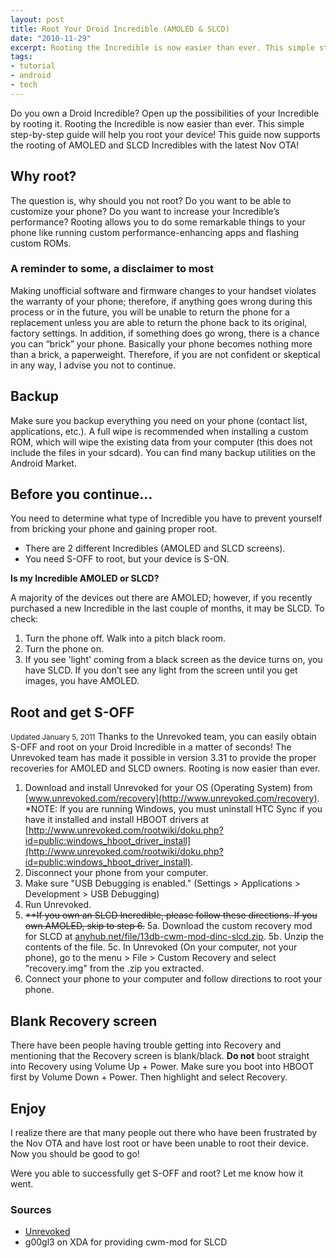 ```yaml
---
layout: post
title: Root Your Droid Incredible (AMOLED & SLCD)
date: "2010-11-29"
excerpt: Rooting the Incredible is now easier than ever. This simple step-by-step guide will help you root your device! This guide now supports the rooting of AMOLED and SLCD Incredibles with the latest Nov OTA!
tags:
- tutorial
- android
- tech
---
```


Do you own a Droid Incredible? Open up the possibilities of your Incredible by rooting it. Rooting the Incredible is now easier than ever. This simple step-by-step guide will help you root your device! This guide now supports the rooting of AMOLED and SLCD Incredibles with the latest Nov OTA!

## Why root?

The question is, why should you not root? Do you want to be able to customize your phone? Do you want to increase your Incredible’s performance? Rooting allows you to do some remarkable things to your phone like running custom performance-enhancing apps and flashing custom ROMs.

### A reminder to some, a disclaimer to most

Making unofficial software and firmware changes to your handset violates the warranty of your phone; therefore, if anything goes wrong during this process or in the future, you will be unable to return the phone for a replacement unless you are able to return the phone back to its original, factory settings. In addition, if something does go wrong, there is a chance you can “brick” your phone. Basically your phone becomes nothing more than a brick, a paperweight. Therefore, if you are not confident or skeptical in any way, I advise you not to continue.

## Backup

Make sure you backup everything you need on your phone (contact list, applications, etc.). A full wipe is recommended when installing a custom ROM, which will wipe the existing data from your computer (this does not include the files in your sdcard). You can find many backup utilities on the Android Market.

## Before you continue...

You need to determine what type of Incredible you have to prevent yourself from bricking your phone and gaining proper root.

* There are 2 different Incredibles (AMOLED and SLCD screens).
* You need S-OFF to root, but your device is S-ON.

**Is my Incredible AMOLED or SLCD?**

A majority of the devices out there are AMOLED; however, if you recently purchased a new Incredible in the last couple of months, it may be SLCD. To check:

1.  Turn the phone off. Walk into a pitch black room.
2.  Turn the phone on.
3.  If you see 'light' coming from a black screen as the device turns on, you have SLCD. If you don’t see any light from the screen until you get images, you have AMOLED.

## Root and get S-OFF

<small>Updated January 5, 2011</small> Thanks to the Unrevoked team, you can easily obtain S-OFF and root on your Droid Incredible in a matter of seconds! The Unrevoked team has made it possible in version 3.31 to provide the proper recoveries for AMOLED and SLCD owners. Rooting is now easier than ever.

1.  Download and install Unrevoked for your OS (Operating System) from [www.unrevoked.com/recovery](http://www.unrevoked.com/recovery). \*NOTE: If you are running Windows, you must uninstall HTC Sync if you have it installed and install HBOOT drivers at [http://www.unrevoked.com/rootwiki/doku.php?id=public:windows_hboot_driver_install](http://www.unrevoked.com/rootwiki/doku.php?id=public:windows_hboot_driver_install).
2.  Disconnect your phone from your computer.
3.  Make sure "USB Debugging is enabled." (Settings &gt; Applications &gt; Development &gt; USB Debugging)
4.  Run Unrevoked.
5.  <span style="text-decoration: line-through;">**If you own an SLCD Incredible, please follow these directions. If you own AMOLED, skip to step 6.</span>
5a. Download the custom recovery mod for SLCD at [anyhub.net/file/13db-cwm-mod-dinc-slcd.zip](http://anyhub.net/file/13db-cwm-mod-dinc-slcd.zip).
5b. Unzip the contents of the file.
5c. In Unrevoked (On your computer, not your phone), go to the menu &gt; File &gt; Custom Recovery and select "recovery.img" from the .zip you extracted.
6.  Connect your phone to your computer and follow directions to root your phone.

## Blank Recovery screen

There have been people having trouble getting into Recovery and mentioning that the Recovery screen is blank/black. **Do not** boot straight into Recovery using Volume Up + Power. Make sure you boot into HBOOT first by Volume Down + Power. Then highlight and select Recovery.

## Enjoy

I realize there are that many people out there who have been frustrated by the Nov OTA and have lost root or have been unable to root their device. Now you should be good to go!

Were you able to successfully get S-OFF and root? Let me know how it went.

### Sources

* [Unrevoked](http://www.unrevoked.com)
* g00gl3 on XDA for providing cwm-mod for SLCD
